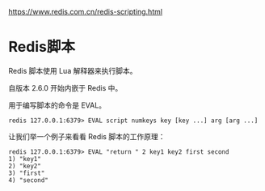 https://www.redis.com.cn/redis-scripting.html
# Redis脚本

Redis 脚本使用 Lua 解释器来执行脚本。

自版本 2.6.0 开始内嵌于 Redis 中。

用于编写脚本的命令是 EVAL。

```text
redis 127.0.0.1:6379> EVAL script numkeys key [key ...] arg [arg ...]  
```

让我们举一个例子来看看 Redis 脚本的工作原理：
```text
redis 127.0.0.1:6379> EVAL "return " 2 key1 key2 first second    
1) "key1"   
2) "key2"   
3) "first"   
4) "second"
```
